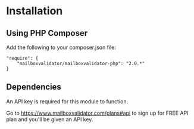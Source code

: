 Installation
=============

## Using PHP Composer

Add the following to your composer.json file:

```
"require": {
	"mailboxvalidator/mailboxvalidator-php": "2.0.*"
}
```


## Dependencies

An API key is required for this module to function.

Go to https://www.mailboxvalidator.com/plans#api to sign up for FREE API plan and you'll be given an API key.